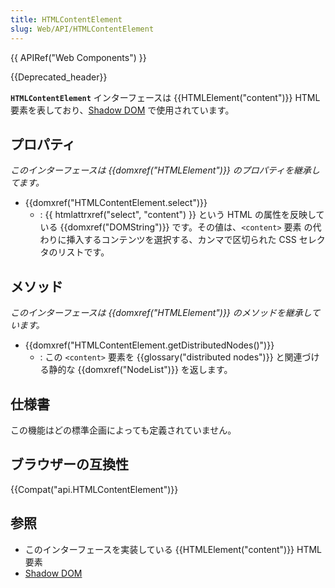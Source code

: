 ```yaml
---
title: HTMLContentElement
slug: Web/API/HTMLContentElement
---
```

{{ APIRef("Web Components") }}

{{Deprecated_header}}

**`HTMLContentElement`** インターフェースは {{HTMLElement("content")}} HTML 要素を表しており、[Shadow DOM](/ja/docs/Web/Web_Components/Shadow_DOM) で使用されています。

## プロパティ

_このインターフェースは {{domxref("HTMLElement")}} のプロパティを継承してます。_

- {{domxref("HTMLContentElement.select")}}
  - : {{ htmlattrxref("select", "content") }} という HTML の属性を反映している {{domxref("DOMString")}} です。その値は、`<content>` 要素 の代わりに挿入するコンテンツを選択する、カンマで区切られた CSS セレクタのリストです。

## メソッド

_このインターフェースは {{domxref("HTMLElement")}} のメソッドを継承しています。_

- {{domxref("HTMLContentElement.getDistributedNodes()")}}
  - : この `<content>` 要素を {{glossary("distributed nodes")}} と関連づける静的な {{domxref("NodeList")}} を返します。

## 仕様書

この機能はどの標準企画によっても定義されていません。

## ブラウザーの互換性

{{Compat("api.HTMLContentElement")}}

## 参照

- このインターフェースを実装している {{HTMLElement("content")}} HTML 要素
- [Shadow DOM](/ja/docs/Web/Web_Components/Shadow_DOM)
